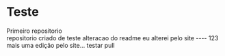 # Teste
 Primeiro repositorio   
 repositorio criado de teste
 alteracao do readme 
eu alterei pelo site ---- 123
mais uma edição pelo site... testar pull
